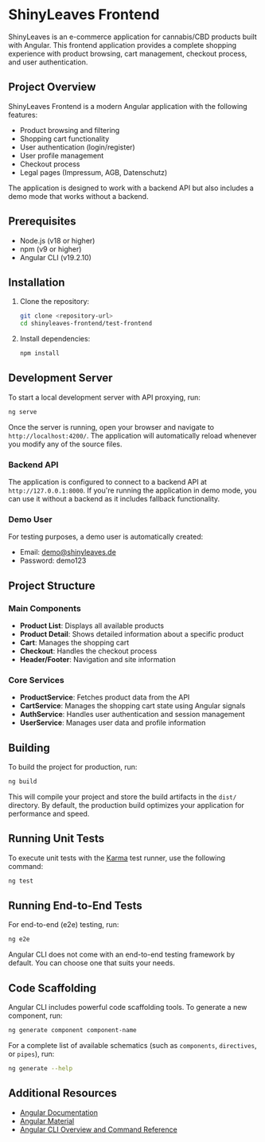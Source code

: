 # ShinyLeaves Frontend

ShinyLeaves is an e-commerce application for cannabis/CBD products built with Angular. This frontend application provides a complete shopping experience with product browsing, cart management, checkout process, and user authentication.

## Project Overview

ShinyLeaves Frontend is a modern Angular application with the following features:
- Product browsing and filtering
- Shopping cart functionality
- User authentication (login/register)
- User profile management
- Checkout process
- Legal pages (Impressum, AGB, Datenschutz)

The application is designed to work with a backend API but also includes a demo mode that works without a backend.

## Prerequisites

- Node.js (v18 or higher)
- npm (v9 or higher)
- Angular CLI (v19.2.10)

## Installation

1. Clone the repository:
   ```bash
   git clone <repository-url>
   cd shinyleaves-frontend/test-frontend
   ```

2. Install dependencies:
   ```bash
   npm install
   ```

## Development Server

To start a local development server with API proxying, run:

```bash
ng serve
```

Once the server is running, open your browser and navigate to `http://localhost:4200/`. The application will automatically reload whenever you modify any of the source files.

### Backend API

The application is configured to connect to a backend API at `http://127.0.0.1:8000`. If you're running the application in demo mode, you can use it without a backend as it includes fallback functionality.

### Demo User

For testing purposes, a demo user is automatically created:
- Email: demo@shinyleaves.de
- Password: demo123

## Project Structure

### Main Components
- **Product List**: Displays all available products
- **Product Detail**: Shows detailed information about a specific product
- **Cart**: Manages the shopping cart
- **Checkout**: Handles the checkout process
- **Header/Footer**: Navigation and site information

### Core Services
- **ProductService**: Fetches product data from the API
- **CartService**: Manages the shopping cart state using Angular signals
- **AuthService**: Handles user authentication and session management
- **UserService**: Manages user data and profile information

## Building

To build the project for production, run:

```bash
ng build
```

This will compile your project and store the build artifacts in the `dist/` directory. By default, the production build optimizes your application for performance and speed.

## Running Unit Tests

To execute unit tests with the [Karma](https://karma-runner.github.io) test runner, use the following command:

```bash
ng test
```

## Running End-to-End Tests

For end-to-end (e2e) testing, run:

```bash
ng e2e
```

Angular CLI does not come with an end-to-end testing framework by default. You can choose one that suits your needs.

## Code Scaffolding

Angular CLI includes powerful code scaffolding tools. To generate a new component, run:

```bash
ng generate component component-name
```

For a complete list of available schematics (such as `components`, `directives`, or `pipes`), run:

```bash
ng generate --help
```

## Additional Resources

- [Angular Documentation](https://angular.dev/)
- [Angular Material](https://material.angular.io/)
- [Angular CLI Overview and Command Reference](https://angular.dev/tools/cli)
